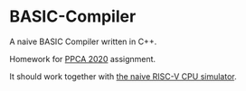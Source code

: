 # BASIC-Compiler
A naive BASIC Compiler written in C++.

Homework for [PPCA 2020](https://acm.sjtu.edu.cn/wiki/PPCA_2020#Basic_.E7.BC.96.E8.AF.91.E5.99.A8) assignment.

It should work together with [the naive RISC-V CPU simulator](https://github.com/xukl/RISC-V-Simulator).
